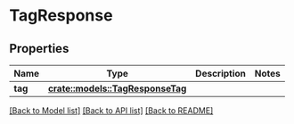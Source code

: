 # TagResponse

## Properties

Name | Type | Description | Notes
------------ | ------------- | ------------- | -------------
**tag** | [**crate::models::TagResponseTag**](tagResponse_tag.md) |  | 

[[Back to Model list]](../README.md#documentation-for-models) [[Back to API list]](../README.md#documentation-for-api-endpoints) [[Back to README]](../README.md)


